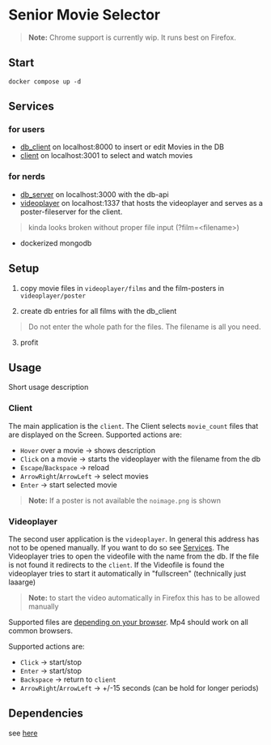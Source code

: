 # Senior Movie Selector

> **Note:** Chrome support is currently wip. It runs best on Firefox.

## Start

`docker compose up -d`

## Services

### for users

- [db_client](http://localhost:8000) on localhost:8000 to insert or edit Movies in the DB
- [client](http://localhost:3001) on localhost:3001 to select and watch movies

### for nerds

- [db_server](http://localhost:3000) on localhost:3000 with the db-api
- [videoplayer](http://localhost:1337/main.html) on localhost:1337 that hosts the videoplayer and serves as a poster-fileserver for the client.
> kinda looks broken without proper file input (?film=\<filename\>)
- dockerized mongodb

## Setup

1. copy movie files in `videoplayer/films` and the film-posters in `videoplayer/poster`

2. create db entries for all films with the db_client

> Do not enter the whole path for the files. The filename is all you need.

3. profit

## Usage

Short usage description

### Client

The main application is the `client`.
The Client selects `movie_count` files that are displayed on the Screen.
Supported actions are:

- `Hover` over a movie -> shows description
- `Click` on a movie -> starts the videoplayer with the filename from the db
- `Escape`/`Backspace` -> reload
- `ArrowRight`/`ArrowLeft` -> select movies
- `Enter` -> start selected movie

> **Note:** If a poster is not available the `noimage.png` is shown

### Videoplayer

The second user application is the `videoplayer`.
In general this address has not to be opened manually. If you want to do so see [Services](#services).
The Videoplayer tries to open the videofile with the name from the db.
If the file is not found it redirects to the `client`.
If the Videofile is found the videoplayer tries to start it automatically in \"fullscreen\" (technically just laaarge)
> **Note:** to start the video automatically in Firefox this has to be allowed manually

Supported files are [depending on your browser](https://videojs.com/guides/faqs/#q-what-media-formats-does-videojs-support). Mp4 should work on all common browsers.

Supported actions are:

- `Click` -> start/stop
- `Enter` -> start/stop
- `Backspace` -> return to `client`
- `ArrowRight`/`ArrowLeft` -> +/-15 seconds (can be hold for longer periods)

## Dependencies

see [here](DEPENDENCIES.md)
